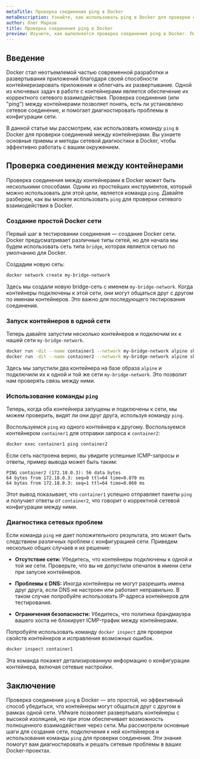```yaml
---
metaTitle: Проверка соединения ping в Docker
metaDescription: Узнайте, как использовать ping в Docker для проверки соединения между контейнерами. Пошаговое руководство по сетевой диагностики Docker
author: Олег Марков
title: Проверка соединения ping в Docker
preview: Изучите, как выполняется проверка соединения ping в Docker. Пошаговое руководство поможет вам понять основные принципы сетевой диагностики контейнеров
---
```


## Введение

Docker стал неотъемлемой частью современной разработки и развертывания приложений благодаря своей способности контейнеризировать приложения и облегчать их развертывание. Одной из ключевых задач в работе с контейнерами является обеспечение их корректного сетевого взаимодействия. Проверка соединения (или "ping") между контейнерами позволяет понять, есть ли установлено сетевое соединение, и помогает диагностировать проблемы в конфигурации сети.

В данной статье мы рассмотрим, как использовать команду `ping` в Docker для проверки соединений между контейнерами. Вы узнаете основные приемы и методы сетевой диагностики в Docker, чтобы эффективно работать с вашим окружением. 

## Проверка соединения между контейнерами 

Проверка соединения между контейнерами в Docker может быть несколькими способами. Одним из простейших инструментов, который можно использовать для этой цели, является команда `ping`. Давайте разберем, как вы можете использовать `ping` для проверки сетевого взаимодействия в Docker.

### Создание простой Docker сети

Первый шаг в тестировании соединения — создание Docker сети. Docker предусматривает различные типы сетей, но для начала мы будем использовать сеть типа `bridge`, которая является сетью по умолчанию для Docker.

Создадим новую сеть:

```bash
docker network create my-bridge-network
```

Здесь мы создали новую bridge-сеть с именем `my-bridge-network`. Когда контейнеры подключены к этой сети, они могут общаться друг с другом по именам контейнеров. Это важно для последующего тестирования соединения.

### Запуск контейнеров в одной сети

Теперь давайте запустим несколько контейнеров и подключим их к нашей сети `my-bridge-network`.

```bash
docker run -dit --name container1 --network my-bridge-network alpine sh
docker run -dit --name container2 --network my-bridge-network alpine sh
```

Здесь мы запустили два контейнера на базе образа `alpine` и подключили их к одной и той же сети `my-bridge-network`. Это позволит нам проверять связь между ними.

### Использование команды `ping`

Теперь, когда оба контейнера запущены и подключены к сети, мы можем проверить, видят ли они друг друга, используя команду `ping`.

Воспользуемся `ping` из одного контейнера к другому. Воспользуемся контейнером `container1` для отправки запроса к `container2`:

```bash
docker exec container1 ping container2
```

Если сеть настроена верно, вы увидите успешные ICMP-запросы и ответы, пример вывода может быть таким:

```
PING container2 (172.18.0.3): 56 data bytes
64 bytes from 172.18.0.3: seq=0 ttl=64 time=0.070 ms
64 bytes from 172.18.0.3: seq=1 ttl=64 time=0.060 ms
```

Этот вывод показывает, что `container1` успешно отправляет пакеты `ping` и получает ответы от `container2`, что говорит о корректной сетевой конфигурации между ними.

### Диагностика сетевых проблем

Если команда `ping` не дает положительного результата, это может быть следствием различных проблем с конфигурацией сети. Приведем несколько общих случаев и их решение:

- **Отсутствие сети:** Убедитесь, что контейнеры подключены к одной и той же сети. Проверьте, что вы не допустили опечаток в имени сети при запуске контейнеров.

- **Проблемы с DNS:** Иногда контейнеры не могут разрешить имена друг друга, если DNS не настроен или работает неправильно. В таком случае попробуйте использовать IP-адреса контейнеров для тестирования.

- **Ограничения безопасности:** Убедитесь, что политика брандмауэра вашего хоста не блокирует ICMP-трафик между контейнерами.

Попробуйте использовать команду `docker inspect` для проверки свойств контейнеров и исправления возможных ошибок.

```bash
docker inspect container1
```

Эта команда покажет детализированную информацию о конфигурации контейнера, включая сетевые настройки.

## Заключение

Проверка соединения `ping` в Docker — это простой, но эффективный способ убедиться, что контейнеры могут общаться друг с другом в рамках одной сети. VMware позволяет развертывать контейнеры с высокой изоляцией, но при этом обеспечивает возможность полноценного взаимодействия через сети. Мы рассмотрели основные шаги для создания сети, подключения к ней контейнеров и использования команды `ping` для проверки соединения. Эти знания помогут вам диагностировать и решать сетевые проблемы в ваших Docker-проектах.